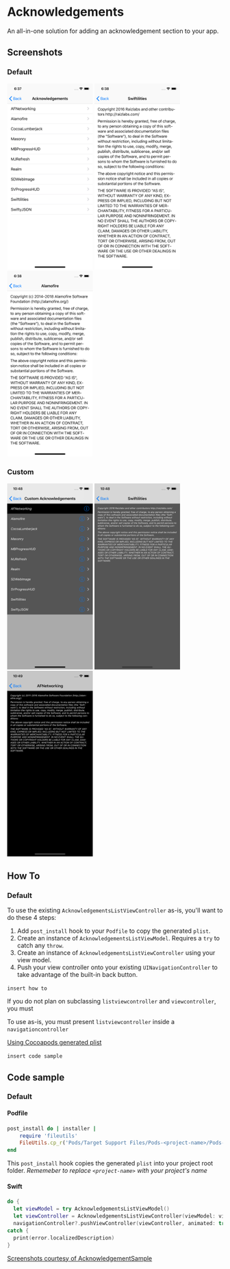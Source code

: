 # Acknowledgements

An all-in-one solution for adding an acknowledgement section to your app.

## Screenshots

### Default

<p>
<img src="AcknowledgementsListViewController.png" width="200">
<img src="AcknowledgementViewController1.png" width="200">
<img src="AcknowledgementViewController2.png" width="200">
</p>

### Custom

<p>
<img src="CustomAcknowledgementsListViewController.png" width="200">
<img src="CustomAcknowledgementViewController1.png" width="200">
<img src="CustomAcknowledgementViewController2.png" width="200">
</p>

## How To

### Default

To use the existing `AcknowledgementsListViewController` as-is, you'll want to do these 4 steps:

1. Add `post_install` hook to your `Podfile` to copy the generated `plist`.
2. Create an instance of `AcknowledgementsListViewModel`. Requires a `try` to catch any `throw`.
3. Create an instance of `AcknowledgementsListViewController` using your view model.
4. Push your view controller onto your existing  `UINavigationController` to take advantage of the built-in back button.


`insert how to`

If you do not plan on subclassing `listviewcontroller` and `viewcontroller`, you must

To use as-is, you must present `listviewcontroller` inside a `navigationcontroller`

[Using Cocoapods generated plist](https://github.com/CocoaPods/CocoaPods/wiki/Acknowledgements)

`insert code sample`

## Code sample

### Default

#### Podfile

```ruby
post_install do | installer |
    require 'fileutils'
    FileUtils.cp_r('Pods/Target Support Files/Pods-<project-name>/Pods-<project-name>.plist', '<project-name>/Acknowledgements.plist', :remove_destination => true)
end
```
This `post_install` hook copies the generated `plist` into your project root folder. _Rememeber to replace `<project-name>` with your project's name_

#### Swift

```swift
do {
  let viewModel = try AcknowledgementsListViewModel()
  let viewController = AcknowledgementsListViewController(viewModel: viewModel)
  navigationController?.pushViewController(viewController, animated: true)  
catch {
  print(error.localizedDescription)
}
```

[Screenshots courtesy of AcknowledgementSample](https://github.com/pauluhn/AcknowledgementSample)
